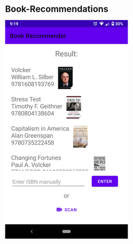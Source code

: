 # Book-Recommendations

![alt text](https://github.com/BrianHuntley/Book-Recommendations/blob/master/demo.png)
